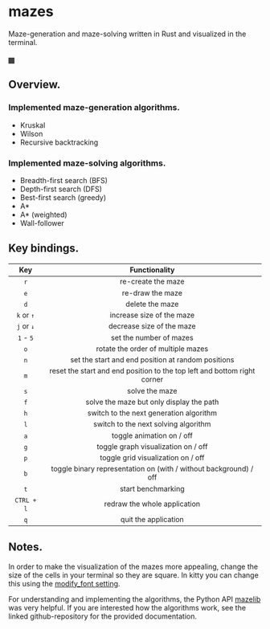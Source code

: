# mazes
Maze-generation and maze-solving written in Rust and visualized in the terminal.  

<img align="middle" src="./assets/full_animation.gif" alt="full_animation" width="12em" height="12em" />

## Overview.

### Implemented maze-generation algorithms.
* Kruskal
* Wilson
* Recursive backtracking

### Implemented maze-solving algorithms.
* Breadth-first search (BFS)
* Depth-first search (DFS)
* Best-first search (greedy)
* A*
* A* (weighted)
* Wall-follower

## Key bindings.

| Key | Functionality |  
| :---:   | :---: |  
| `r` | re-create the maze |  
| `e` | re-draw the maze |  
| `d` | delete the maze |  
| `k` or `↑` | increase size of the maze |  
| `j` or `↓` | decrease size of the maze |  
| `1` - `5` | set the number of mazes |  
| `o` | rotate the order of multiple mazes |  
| `n` | set the start and end position at random positions |  
| `m` | reset the start and end position to the top left and bottom right corner |  
| `s` | solve the maze |  
| `f` | solve the maze but only display the path |  
| `h` | switch to the next generation algorithm |  
| `l` | switch to the next solving algorithm |  i
| `a` | toggle animation on / off |  
| `g` | toggle graph visualization on / off |  
| `p` | toggle grid visualization on / off |  
| `b` | toggle binary representation on (with / without background) / off |  
| `t` | start benchmarking |  
| `CTRL + l` | redraw the whole application |  
| `q` | quit the application |  

## Notes.

In order to make the visualization of the mazes more appealing, change the size of the cells in your terminal so they are square. In kitty you can change this using the [modify_font setting](https://sw.kovidgoyal.net/kitty/conf/#opt-kitty.modify_font).

For understanding and implementing the algorithms, the Python API [mazelib](https://github.com/john-science/mazelib/tree/main) was very helpful. If you are interested how the algorithms work, see the linked github-repository for the provided documentation.
